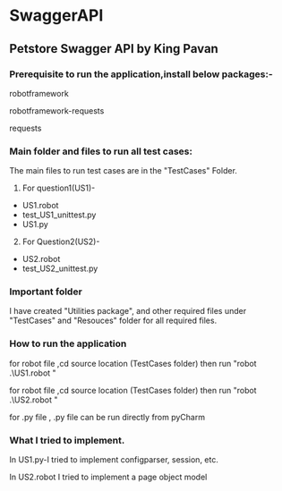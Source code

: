 # SwaggerAPI

## Petstore Swagger API by King Pavan

### Prerequisite to run the application,install below packages:-
robotframework

robotframework-requests

requests


### Main folder and files to run all test cases:

The main files to run test cases are in the "TestCases" Folder.

1. For question1(US1)-
  * US1.robot
  * test_US1_unittest.py
  * US1.py 


2. For Question2(US2)- 
  * US2.robot
  * test_US2_unittest.py

 
### Important folder
I have created "Utilities package", and other required files under "TestCases" and "Resouces" folder for all required files.

### How to run the application
for robot file ,cd source location (TestCases folder) then run "robot .\US1.robot  "

for robot file ,cd source location (TestCases folder) then run "robot .\US2.robot  "

for .py file , .py file can be run directly from pyCharm 

### What I tried to implement.
In US1.py-I tried to implement configparser, session, etc.

In US2.robot I tried to implement a page object model

